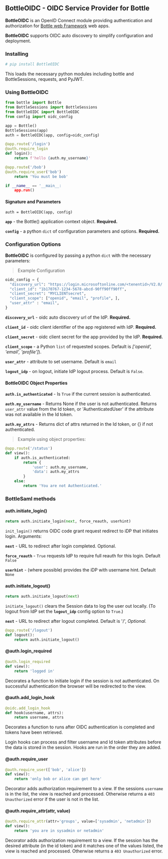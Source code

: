 
## BottleOIDC - OIDC Service Provider for Bottle

**BottleOIDC** is an OpenID Connect module providing authentication and authorization for [Bottle web Framework](https://bottlepy.org) web apps.

**BottleOIDC** supports OIDC auto discovery to simplify configuration and deployment.
### Installing

```bash
# pip install BottleOIDC
```
This loads the necessary python modules including bottle and BottleSessions, requests, and PyJWT.
### Using BottleOIDC
```python
from bottle import Bottle
from BottleSessions import BottleSessions
from BottleOIDC import BottleOIDC
from config import oidc_config

app = Bottle()
BottleSessions(app)
auth = BottleOIDC(app, config=oidc_config)

@app.route('/login')
@auth.require_login
def login():
    return f'hello {auth.my_username}'

@app.route('/bob')
@auth.require_user('bob')
    return 'You must be bob'

if __name__ == '__main__:
    app.run()

```
#### Signature and Parameters

```
auth = BottleOIDC(app, config)
```
**`app`** - the Bottle() application context object. **Required.**

**`config`** - a python `dict` of configuration parameters and options. **Required.**

### Configuration Options
**BottleOIDC** is configured by passing a python `dict` with the necessary parameters:
> Example Configuration
```python
oidc_config = {
  "discovery_url": "https://login.microsoftonline.com/<tenentid>/V2.0/.well-known/openid-configuration",
  "client_id": "1b170767-1234-5678-abcd-90ff90ff90ff",
  "client_secret": "MYCLIENTsecret",
  "client_scope": ["openid", "email", "profile", ],
  "user_attr" : "email",
}
```

**`discovery_url`** - oidc auto discovery url of the IdP. **Required.**

**`client_id`** - oidc client identifier of the app registered with IdP. **Required.**

**`client_secret`** - oidc client secret for the app provided by the IdP. **Required.**

**`client_scope`** - a Python `list` of requested scopes. Default is *['openid', 'email', 'profile']*).

**`user_attr`** - attribute to set username. Default is `email`

**`logout_idp`** - on logout, initiate IdP logout process.  Default is `False`.

#### BottleOIDC Object Properties
**`auth.is_authenticated`** - Is `True` if the current session is authenticated.

**`auth.my_username`** - Returns None if the user is not authenticated. Returns `user_attr` value from the Id token, or 'AuthenticatedUser' if the attribute was not available in the Id token.

**`auth.my_attrs`** - Returns dict of attrs returned in the Id token, or {} if not authenticated.

> Example using object properties:
```python
@app.route('/status')
def view():
    if auth.is_authenticated:
        return {
            'user': auth.my_username,
            'data': auth.my_attrs
        }
    else:
        return 'You are not Authenticated.'
```
### BottleSaml methods

#### auth.initiate_login()

```python
return auth.initiate_login(next, force_reauth, userhint)
```

`init_login()` returns OIDC code grant request redirect to iDP that initiates login. Arguments:

**`next`** - URL to redirect after login completed. Optional. 

**`force_reauth`** - `True` requests IdP to require full reauth for this login. Default `False`

**`userhint`** - (where possible) provides the iDP with username hint. Default `None`

#### auth.initiate_logout()
```python         
return auth.initiate_logout(next)
``` 
`initiate_logout()` clears the Session data to log the user out locally. (To logout from IdP set the **`logout_idp`** config option to `True`.)

**`next`** - URL to redirect after logout completed. Default is '/', *Optional.*

```python
@app.route('/logout')
def logout():
    return auth.initiate_logout()
```

#### @auth.login_required
```python
@auth.login_required
def view():
    return 'logged in'
```
Decorates a function to initiate login if the session is not authenticated. On successful authentication the browser will be redirected to the view.

#### @auth.add_login_hook
```python
@oidc.add_login_hook
def hook(username, attrs):
    return username, attrs
```
Decorates a function to runs after OIDC authentication is completed and tokens have been retrieved. 

Login hooks can process and filter username and Id token attributes before the data is stored in the session.  Hooks are run in the order they are added.

#### @auth.require_user
```python
@auth.require_user(['bob', 'alice'])
def view():
    return 'only bob or alice can get here'
```
Decorator adds authorization requirement to a view. If the sessions `username` is in the list, the view is reached and processed. Otherwise returns a `403 Unauthorized` error if the user is not in the list.

#### @auth.require_attr(attr, value)
```python
@auth.require_attr(attr='groups', value=['sysadmin', 'netadmin']) 
def view():
    return 'you are in sysadmin or netadmin'
```
Decorator adds authorization requirement to a view. If the session has the desired attribute (in the id token) and it matches one of the values listed, the view is reached and processed. Otherwise returns a `403 Unauthorized` error.
